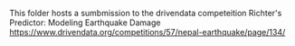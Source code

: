 This folder hosts a sumbmission to the drivendata competeition Richter's Predictor: Modeling Earthquake Damage
https://www.drivendata.org/competitions/57/nepal-earthquake/page/134/
